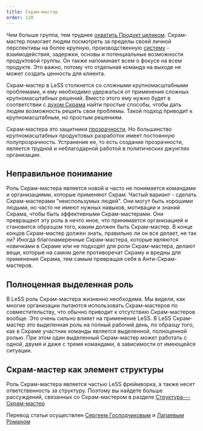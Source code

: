 ```yaml
---
title: Скрам-мастер
order: 120
---
```


Чем больше группа, тем труднее [охватить Продукт целиком](../principles/whole-product-focus.html). Скрам-мастер помогает людям посмотреть за пределы своей личной перспективы на более крупную, производственную [систему](../principles/systems-thinking.html) - взаимодействия, задержки, основы и потенциальные возможности продуктовой группы. Он также напоминает всем о фокусе на всем продукте. Это важно, потому что отдельная команда на выходе не может создать ценность для клиента.

Скрам-мастер в LeSS столкнется со сложными крупномасштабными проблемами, и ему необходимо удержаться от применения сложных крупномасштабных решений. Вместо этого ему нужно будет в соответствии с [духом Скрама](../principles/large_scale_scrum_is_scrum.html) найти простые способы, чтобы дать людям возможность решить свои проблемы. Такой подход приводит к крупномасштабным, но простым решениям.

Скрам-мастера это защитники [прозрачности](../principles/transparency.html). Но большинство крупномасштабных продуктовых разработок имеет постоянную полупрозрачность. Устранение ее, то есть создание прозрачности, является трудной и неблагодарной работой в политических джунглях организации.

## Неправильное понимание

Роль Скрам-мастера является новой и часто не понимается командами и организациями, которые применяют Скрам. Частый вариант - сделать Скрам-мастерами ”неиспользумых людей". Они могут быть хорошими людьми, но часто не имеют нужных навыков, мотивации и знаний Скрама, чтобы быть эффективными Скрам-мастерами. Они превращают эту роль в нечто иное, что принимается организацией и становится образцом того, каким должен быть Скрам-мастер. В конце концов Скрам-мастер должен знать, правильно ли он все делает, не так ли? Иногда благонамеренные Скрам-мастера, которые являются новичками в Скраме или не подходят для роли Скрам-мастера, делают вещи, которые на самом деле противоречат Скраму и вредны для применения Скрама, тем самым превращая себя в Анти-Скрам-мастеров.

## Полноценная выделенная роль

В LeSS роль Скрам-мастера жизненно необходима. Мы видели, как многие организации пытаются использовать Скрам-мастеров по совместительству, что обычно приводит к отсутствию Скрам-мастеров вообще. Это очень сильно влияет на применение LeSS. В LeSS Cкрам-мастер это выделенная роль на полный рабочий день, по образцу того, как в Скраме участник команды является выделенной, полноценной ролью. При этом один выделенный Скрам-мастер может работать с одной, двумя и даже с тремя командами, в зависимости от имеющейся ситуации.

## Скрам-мастер как элемент структуры

Роль Скрам-мастера является частью LeSS фреймворка, а также несет ответственность за структуру. Поэтому вы найдете больше рассуждений, связанных со Скрам-мастером в разделе [Структура---Скрам-мастер](../structure/scrummaster.html)

Перевод статьи осуществлен [Сергеем Господчиковым](https://less.works/ru/profiles/sergey-gospodchikov) и [Лапаевым Романом](https://www.linkedin.com/in/romanlapaev)